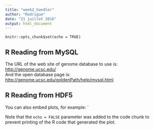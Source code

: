 ```yaml
---
title: "week2_handler"
author: "Rodrigue"
date: "21 juillet 2016"
output: html_document
---
```


```{r setup, include=FALSE}
knitr::opts_chunk$set(echo = TRUE)
```

## R Reading from MySQL

The URL of the web site of genome database to use is: <http://genome.ucsc.edu/>  
And the open database page is: <http://genome.ucsc.edu/goldenPath/help/mysql.html>


## R Reading from HDF5

You can also embed plots, for example:
`

Note that the `echo = FALSE` parameter was added to the code chunk to prevent printing of the R code that generated the plot.
